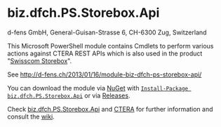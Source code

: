 biz.dfch.PS.Storebox.Api
========================

d-fens GmbH, General-Guisan-Strasse 6, CH-6300 Zug, Switzerland

This Microsoft PowerShell module contains Cmdlets to perform various actions against CTERA REST APIs which is also used in the product "[Swisscom Storebox](http://www.swisscom.ch/storebox)".

See http://d-fens.ch/2013/01/16/module-biz-dfch-ps-storebox-api/

You can download the module via [NuGet](https://www.nuget.org/profiles/ronald.rink) with [`Install-Package biz.dfch.PS.Storebox.Api`](https://www.nuget.org/packages/biz.dfch.PS.Storebox.Api/) or via [Releases](https://github.com/dfch/biz.dfch.PS.Storebox.Api/releases).

Check [biz.dfch.PS.Storebox.Api](http://d-fens.ch/tag/biz-dfch-ps-storebox-api/) and [CTERA](http://d-fens.ch/tag/ctera/) for further information and consult the [wiki](https://github.com/dfch/biz.dfch.PS.Storebox.Api/wiki).
